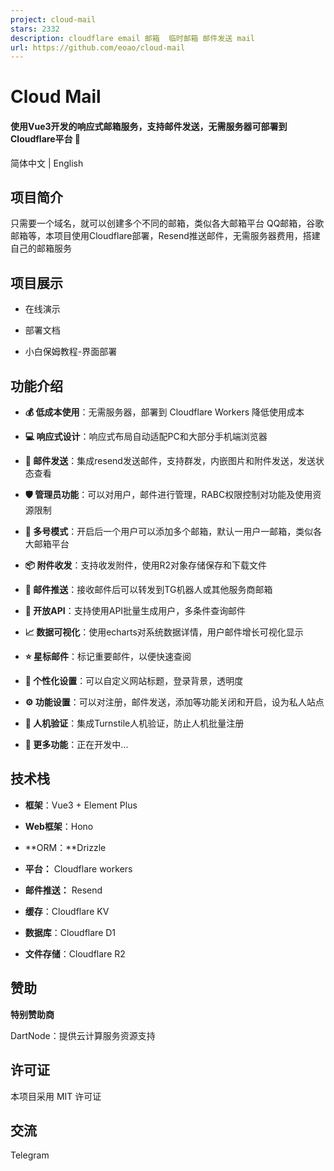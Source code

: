 ```yaml
---
project: cloud-mail
stars: 2332
description: cloudflare email 邮箱  临时邮箱 邮件发送 mail
url: https://github.com/eoao/cloud-mail
---
```


Cloud Mail
==========

#### 使用Vue3开发的响应式邮箱服务，支持邮件发送，无需服务器可部署到Cloudflare平台 🎉

简体中文 | English

项目简介
----

只需要一个域名，就可以创建多个不同的邮箱，类似各大邮箱平台 QQ邮箱，谷歌邮箱等，本项目使用Cloudflare部署，Resend推送邮件，无需服务器费用，搭建自己的邮箱服务

项目展示
----

-   在线演示  
    
-   部署文档  
    
-   小白保姆教程-界面部署

功能介绍
----

-   **💰 低成本使用**：无需服务器，部署到 Cloudflare Workers 降低使用成本
    
-   **💻 响应式设计**：响应式布局自动适配PC和大部分手机端浏览器
    
-   **📧 邮件发送**：集成resend发送邮件，支持群发，内嵌图片和附件发送，发送状态查看
    
-   **🛡️ 管理员功能**：可以对用户，邮件进行管理，RABC权限控制对功能及使用资源限制
    
-   **🔀 多号模式**：开启后一个用户可以添加多个邮箱，默认一用户一邮箱，类似各大邮箱平台
    
-   **📦 附件收发**：支持收发附件，使用R2对象存储保存和下载文件
    
-   **🔔 邮件推送**：接收邮件后可以转发到TG机器人或其他服务商邮箱
    
-   **📡 开放API**：支持使用API批量生成用户，多条件查询邮件
    
-   **📈 数据可视化**：使用echarts对系统数据详情，用户邮件增长可视化显示
    
-   **⭐ 星标邮件**：标记重要邮件，以便快速查阅
    
-   **🎨 个性化设置**：可以自定义网站标题，登录背景，透明度
    
-   **⚙️ 功能设置**：可以对注册，邮件发送，添加等功能关闭和开启，设为私人站点
    
-   **🤖 人机验证**：集成Turnstile人机验证，防止人机批量注册
    
-   **📜 更多功能**：正在开发中...
    

技术栈
---

-   **框架**：Vue3 + Element Plus
    
-   **Web框架**：Hono
    
-   **ORM：**Drizzle
    
-   **平台：** Cloudflare workers
    
-   **邮件推送：** Resend
    
-   **缓存**：Cloudflare KV
    
-   **数据库**：Cloudflare D1
    
-   **文件存储**：Cloudflare R2
    

赞助
--

  
  

**特别赞助商**

DartNode：提供云计算服务资源支持

许可证
---

本项目采用 MIT 许可证

交流
--

Telegram
